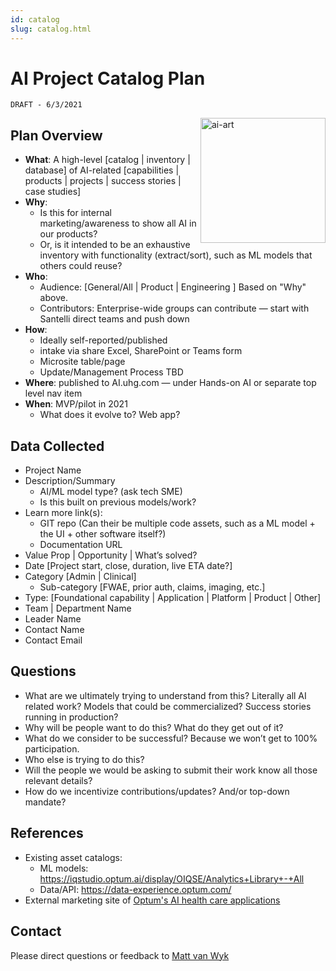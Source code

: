 ```yaml
---
id: catalog
slug: catalog.html
---
```


# AI Project Catalog Plan

`DRAFT - 6/3/2021`

<img src="/img/bg-hero.png" alt="ai-art" width="200" align="right" class="newsletter-image" />

## Plan Overview
- **What**: A high-level [catalog | inventory | database] of AI-related [capabilities | products | projects | success stories | case studies]
- **Why**:
	- Is this for internal marketing/awareness to show all AI in our products?
	- Or, is it intended to be an exhaustive inventory with functionality (extract/sort), such as ML models that others could reuse?
- **Who**:
	- Audience: [General/All | Product | Engineering ] Based on "Why" above.  
	- Contributors: Enterprise-wide groups can contribute — start with Santelli direct teams and push down
- **How**:
	- Ideally self-reported/published
	- intake via share Excel, SharePoint or Teams form
	- Microsite table/page
	- Update/Management Process TBD
- **Where**: published to AI.uhg.com — under Hands-on AI or separate top level nav item
- **When**: MVP/pilot in 2021
	- What does it evolve to? Web app?

## Data Collected
- Project Name
- Description/Summary
	- AI/ML model type? (ask tech SME)
	- Is this built on previous models/work?
- Learn more link(s):
	- GIT repo (Can their be multiple code assets, such as a ML model + the UI + other software itself?)
	- Documentation URL
- Value Prop | Opportunity | What’s solved?
- Date [Project start, close, duration, live ETA date?]
- Category [Admin | Clinical]
	- Sub-category [FWAE, prior auth, claims, imaging, etc.]
- Type: [Foundational capability | Application | Platform | Product | Other]
- Team | Department Name
- Leader Name
- Contact Name
- Contact Email

## Questions
- What are we ultimately trying to understand from this? Literally all AI related work? Models that could be commercialized? Success stories running in production?
- Why will be people want to do this? What do they get out of it?
- What do we consider to be successful? Because we won’t get to 100% participation.
- Who else is trying to do this?
- Will the people we would be asking to submit their work know all those relevant details?
- How do we incentivize contributions/updates?  And/or top-down mandate?

## References
- Existing asset catalogs:
    - ML models: https://iqstudio.optum.ai/display/OIQSE/Analytics+Library+-+All 
    - Data/API: https://data-experience.optum.com/ 
- External marketing site of [Optum's AI health care applications](https://www.optum.com/business/resources/ai-in-healthcare.html)

## Contact
Please direct questions or feedback to [Matt van Wyk](mailto:m@optum.com)
